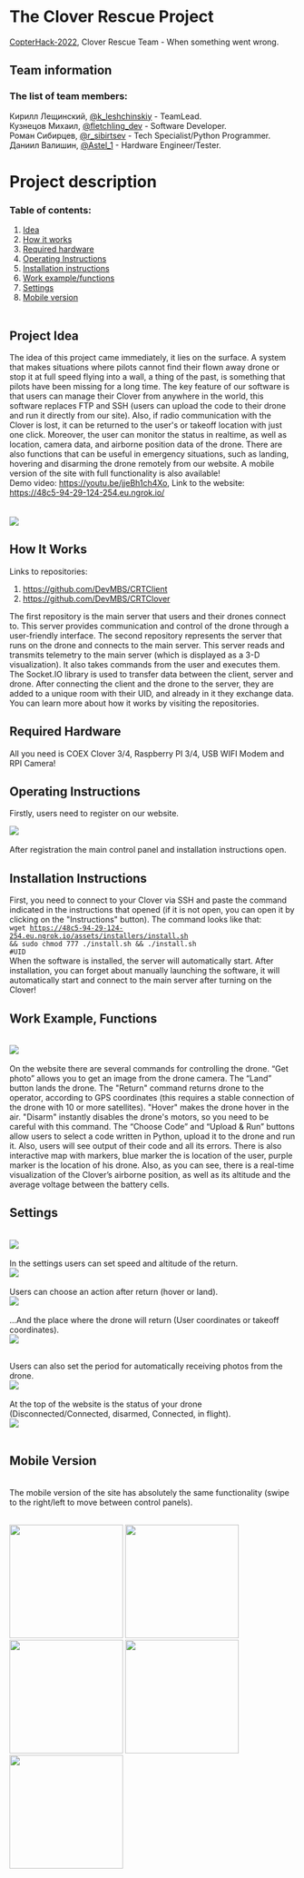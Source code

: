 # The Clover Rescue Project

[CopterHack-2022](copterhack2022.md), 
Clover Rescue Team - When something went wrong.

## Team information

### The list of team members:

Кирилл Лещинский, [@k_leshchinskiy](https://t.me/k_leshchinskiy) - TeamLead.<br/>
Кузнецов Михаил, [@fletchling_dev](https://t.me/fletchling_dev) - Software Developer.<br/>
Роман Сибирцев, [@r_sibirtsev](https://t.me/r_sibirtsev) - Tech Specialist/Python Programmer.<br/>
Даниил Валишин, [@Astel_1](https://t.me/Astel_1) - Hardware Engineer/Tester.

# Project description

### Table of contents:
1.	[Idea](#idea)
2.	[How it works](#hiw)
3.	[Required hardware](#rh)
4.	[Operating Instructions](#oi)
5.	[Installation instructions](#ii)
6.	[Work example/functions](#functions)
7.	[Settings](#settings)
8.	[Mobile version](#mobile)
<br/><br/>
## <a name="idea"></a> Project Idea

The idea of this project came immediately, it lies on the surface. A system that makes situations where pilots cannot find their flown away drone or stop it at full speed flying into a wall, a thing of the past, is something that pilots have been missing for a long time.
The key feature of our software is that users can manage their Clover from anywhere in the world, this software replaces FTP and SSH (users can upload the code to their drone and run it directly from our site). Also, if radio communication with the Clover is lost, it can be returned to the user's or takeoff location with just one click. Moreover, the user can monitor the status in realtime, as well as location, camera data, and airborne position data of the drone. There are also functions that can be useful in emergency situations, such as landing, hovering and disarming the drone remotely from our website. A mobile version of the site with full functionality is also available! 
<br/>
Demo video: https://youtu.be/jjeBh1ch4Xo, Link to the website: https://48c5-94-29-124-254.eu.ngrok.io/
<br/><br/><br/>
<img src='https://github.com/DevMBS/CRTClient/raw/main/assets/readme/mockup.png'>

## <a name="hiw"></a> How It Works

Links to repositories:
1.	https://github.com/DevMBS/CRTClient
2.	https://github.com/DevMBS/CRTClover

The first repository is the main server that users and their drones connect to. This server provides communication and control of the drone through a user-friendly interface.
The second repository represents the server that runs on the drone and connects to the main server. This server reads and transmits telemetry to the main server (which is displayed as a 3-D visualization). It also takes commands from the user and executes them.
The Socket.IO library is used to transfer data between the client, server and drone.
After connecting the client and the drone to the server, they are added to a unique room with their UID, and already in it they exchange data.
You can learn more about how it works by visiting the repositories.

## <a name="rh"></a> Required Hardware

All you need is COEX Clover 3/4, Raspberry PI 3/4, USB WIFI Modem and RPI Camera!

## <a name="oi"></a> Operating Instructions

Firstly, users need to register on our website.

<img src='https://github.com/DevMBS/CRTClient/raw/main/assets/readme/signup.png'><br/><br/>
After registration the main control panel and installation instructions open.

## <a name="ii"></a> Installation Instructions

First, you need to connect to your Clover via SSH and paste the command indicated in the instructions that opened (if it is not open, you can open it by clicking on the "Instructions" button). The command looks like that:<br/>
<code>wget https://48c5-94-29-124-254.eu.ngrok.io/assets/installers/install.sh && sudo chmod 777 ./install.sh && ./install.sh #UID</code><br/>
When the software is installed, the server will automatically start. After installation, you can forget about manually launching the software, it will automatically start and connect to the main server after turning on the Сlover!

## <a name="functions"></a> Work Example, Functions
<br/>
<img src='https://github.com/DevMBS/CRTClient/raw/main/assets/readme/main.png'><br/><br/>
On the website there are several commands for controlling the drone. “Get photo” allows you to get an image from the drone camera. The “Land” button lands the drone. The "Return" command returns drone to the operator, according to GPS coordinates (this requires a stable connection of the drone with 10 or more satellites). "Hover" makes the drone hover in the air. "Disarm" instantly disables the drone's motors, so you need to be careful with this command. The “Choose Code” and “Upload & Run” buttons allow users to select a code written in Python, upload it to the drone and run it. Also, users will see output of their code and all its errors. There is also interactive map with markers, blue marker the is location of the user, purple marker is the location of his drone. Also, as you can see, there is a real-time visualization of the Clover’s airborne position, as well as its altitude and the average voltage between the battery cells.

## <a name="settings"></a> Settings
<br/>
<img src='https://github.com/DevMBS/CRTClient/raw/main/assets/readme/allsettings.png'><br/><br/>
In the settings users can set speed and altitude of the return.<br/>
<img src='https://github.com/DevMBS/CRTClient/raw/main/assets/readme/s1.png'><br/><br/>
Users can choose an action after return (hover or land).<br/>
<img src='https://github.com/DevMBS/CRTClient/raw/main/assets/readme/s2.png'><br/><br/>
...And the place where the drone will return (User coordinates or takeoff coordinates).<br/>
<img src='https://github.com/DevMBS/CRTClient/raw/main/assets/readme/s3.png'><br/><br/>

Users can also set the period for automatically receiving photos from the drone. <br/>
<img src='https://github.com/DevMBS/CRTClient/raw/main/assets/readme/s4.png'><br/><br/>
At the top of the website is the status of your drone (Disconnected/Connected, disarmed, Connected, in flight).<br/>
<img src='https://github.com/DevMBS/CRTClient/raw/main/assets/readme/status.png'><br/><br/>

## <a name="mobile"></a> Mobile Version
<br/>
The mobile version of the site has absolutely the same functionality (swipe to the right/left to move between control panels).<br/><br/>
<p float = "left">
<img src='https://github.com/DevMBS/CRTClient/raw/main/assets/readme/m1.jpg' width= '200px'>
<img src='https://github.com/DevMBS/CRTClient/raw/main/assets/readme/m2.jpg' width= '200px'>
<img src='https://github.com/DevMBS/CRTClient/raw/main/assets/readme/m3.jpg' width= '200px'>
<img src='https://github.com/DevMBS/CRTClient/raw/main/assets/readme/m4.jpg' width= '200px'>
<img src='https://github.com/DevMBS/CRTClient/raw/main/assets/readme/m5.jpg' width= '200px'>
</p>
